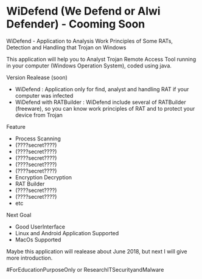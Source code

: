 # WiDefend (We Defend or Alwi Defender) - Cooming Soon

WiDefend - Application to Analysis Work Principles of Some RATs, Detection and Handling that Trojan on Windows

This application will help you to Analyst Trojan Remote Access Tool running in your computer (Windows Operation System), coded using java.

Version Realease (soon)
- WiDefend : Application only for find, analyst and handling RAT if your computer was infected
- WiDefend with RATBuilder : WiDefend include several of RATBuilder (freeware), so you can know work principles of RAT and to protect your device from Trojan

Feature
- Process Scanning
- (????secret????)
- (????secret????)
- (????secret????)
- (????secret????)
- (????secret????)
- Encryption Decryption
- RAT Builder
- (????secret????)
- (????secret????)
- etc


Next Goal
- Good UserInterface
- Linux and Android Application Supported
- MacOs Supported


Maybe this application will realease about June 2018, but next I will give more introduction.


#ForEducationPurposeOnly or ResearchITSecurityandMalware
